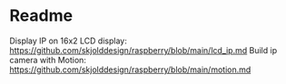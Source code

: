 # Readme

Display IP on 16x2 LCD display: https://github.com/skjolddesign/raspberry/blob/main/lcd_ip.md
Build ip camera with Motion: https://github.com/skjolddesign/raspberry/blob/main/motion.md
